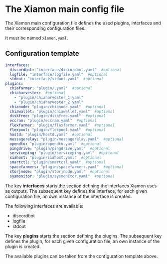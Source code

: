 # The Xiamon main config file

The Xiamon main configuration file defines the used plugins, interfaces and their corresponding configuration files.

It must be named `xiamon.yaml`.

## **Configuration template**

```yaml
interfaces:
  discordbot: "interface/discordbot.yaml"  #optional
  logfile: "interface/logfile.yaml"  #optional
  stdout: "interface/stdout.yaml"  #optional
plugins:
  chiafarmer: "plugin/.yaml"  #optional
  chiaharvester:  #optional
    - "plugin/chiaharvester_1.yaml"
    - "plugin/chiaharvester_2.yaml"
  chianode: "plugin/chianode.yaml"  #optional
  chiawallet: "plugin/chiawallet.yaml"  #optional
  diskfree: "plugin/diskfree.yaml"  #optional
  eccram: "plugin/eccram.yaml"  #optional
  flexfarmer: "plugin/flexfarmer.yaml"  #optional
  flexpool: "plugin/flexpool.yaml"  #optional
  hostd: "plugin/hostd.yaml"  #optional
  messagerelay: "plugin/messagerelay.yaml"  #optional
  opendtu: "plugin/opendtu.yaml"  #optional
  pingdrive: "plugin/pingdrive.yaml"  #optional
  serviceping: "plugin/serviceping.yaml"  #optional
  siahost: "plugin/siahost.yaml"  #optional
  smartctl: "plugin/smartctl.yaml"  #optional
  spacefarmers: "plugin/spacefarmers.yaml"  #optional
  storjnode: "plugin/storjnode.yaml"  #optional
  sysmonitor: "plugin/sysmonitor.yaml"  #optional
```

The key **interfaces** starts the section defining the interfaces Xiamon uses as outputs. The subsequent key defines the interface, for each given configuration file, an own instance of the interface is created.

The following interfaces are available:

- discordbot
- logfile
- stdout

The key **plugins** starts the section defining the plugins. The subsequent key defines the plugin, for each given configuration file, an own instance of the plugin is created.

The available plugins can be taken from the configuration template above.